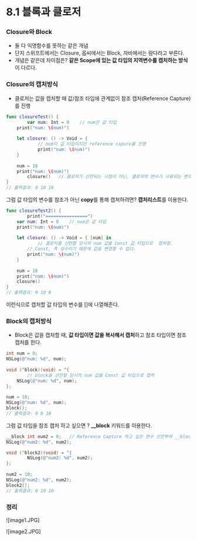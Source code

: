﻿# 8.1 블록과 클로저

### Closure와 Block

- 둘 다 익명함수를 뜻하는 같은 개념
- 단지 스위프트에서는 Closure, 옵씨에서는 Block, 자바에서는 람다라고 부른다.
- 개념은 같은데 차이점은? **같은 Scope에 있는 값 타입의 지역변수를 캡처하는 방식**이 다르다.

### Closure의 캡처방식

- 클로저는 값을 캡처할 때 값/참조 타입에 관계없이 참조 캡처(Reference Capture)를 진행

```swift
func closureTest() {
		var num: Int = 0    // num은 값 타입
    print("num: \(num)")
        
    let closure: () -> Void = {
		    // num이 값 타입이지만 reference capure를 진행
		    print("num: \(num)")
    }
        
    num = 10
    print("num: \(num)")
		closure()   // 클로저가 선언되는 시점이 아닌, 클로저의 변수가 사용되는 변수의 값을 평가
}
// 출력결과: 0 10 10
```

그럼 값 타입의 변수를 참조가 아닌 **copy**를 통해 캡처하려면? **캡처리스트**를 이용한다.

```swift
func closureTest2() {
		print("================")
    var num: Int = 0    // num은 값 타입
    print("num: \(num)")
        
    let closure: () -> Void = { [num] in
		    // 클로저를 선언할 당시의 num 값을 Const 값 타입으로  캡처함.
        // Const, 즉 상수이기 때문에 값을 변경할 수 없다.
        print("num: \(num)")
    }
        
    num = 10
    print("num: \(num)")
    closure()
}
// 출력결과: 0 10 0
```

이런식으로 캡처할 값 타입의 변수를 []에 나열해준다.

### Block의 캡처방식

- Block은 값을 캡처할 때, **값 타입이면 값을 복사해서 캡처**하고 참조 타입이면 참조 캡처를 한다.

```objectivec
int num = 0;
NSLog(@"num: %d", num);
        
void (^block)(void) = ^{
		// block을 선언할 당시의 num 값을 Const 값 타입으로 캡처
    NSLog(@"num: %d", num);
};
        
num = 10;
NSLog(@"num: %d", num);
block();
// 출력결과: 0 0 10
```

그럼 값 타입을 참조 캡처 하고 싶으면 ? **__block** 키워드를 이용한다.

```objectivec
__block int num2 = 0;   // Reference Capture 하고 싶은 변수 선언부에 __block을 접두사로 붙여준다.
NSLog(@"num2: %d", num2);

void (^block2)(void) = ^{
		NSLog(@"num2: %d", num2);
};
        
num2 = 10;
NSLog(@"num2: %d", num2);
block2();
// 출력결과: 0 10 10
```

### 정리

![image1.JPG]

![image2.JPG]